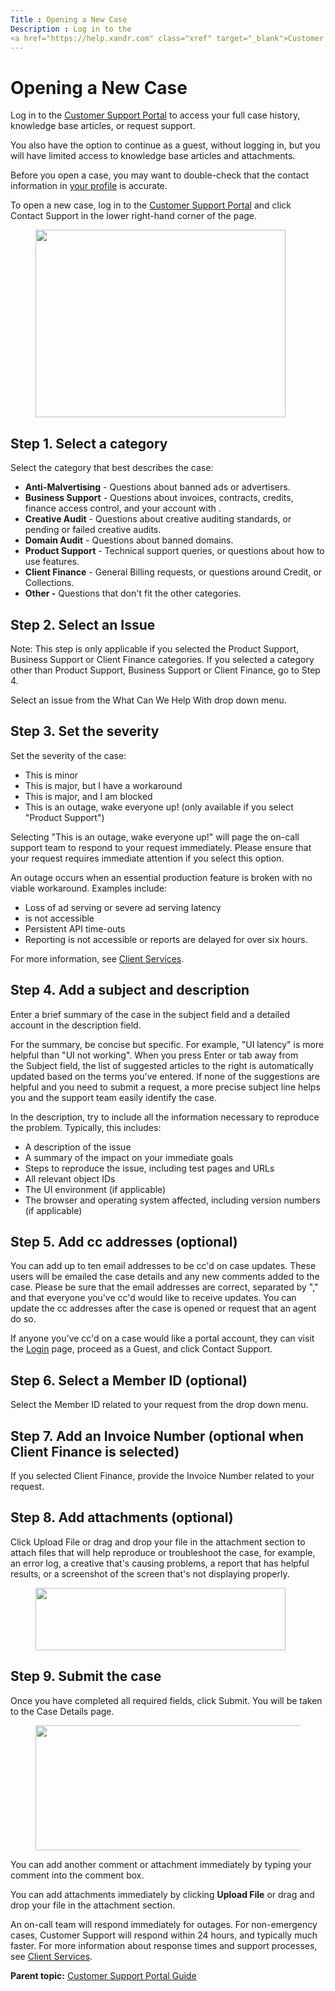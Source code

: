 ```yaml
---
Title : Opening a New Case
Description : Log in to the
<a href="https://help.xandr.com" class="xref" target="_blank">Customer
---
```



# Opening a New Case



Log in to the
<a href="https://help.xandr.com" class="xref" target="_blank">Customer
Support Portal</a> to access your full case history, knowledge base
articles, or request support. 

You also have the option to continue as a guest, without logging in, but
you will have limited access to knowledge base articles and attachments.

Before you open a case, you may want to double-check that the contact
information in <a href="https://wiki.xandr.com/x/-gKRB" class="xref"
target="_blank">your profile</a> is accurate.

To open a new case, log in to the
<a href="https://help.xandr.com" class="xref" target="_blank">Customer
Support Portal</a> and click Contact
Support in the lower right-hand corner of the page. 

<figure class="fig fignone">
<p><img src="../images/xcs/xcs6.png"
id="ID-000002d1__image-2f7b4985-de8b-43a1-b0c4-c54db9a199c4"
class="image" width="400" height="300" /></p>
</figure>



## Step 1. Select a category

Select the category that best describes the case:

- **Anti-Malvertising** - Questions about banned ads or advertisers.
- ****Business Support**** - Questions about invoices, contracts,
  credits, finance access control, and your account with
  . 
- **Creative Audit** - Questions about  creative
  auditing standards, or pending or failed creative audits.
- **Domain Audit** - Questions about banned domains.
- **Product Support** - Technical support queries, or questions about
  how to use  features.
- **Client Finance** - General Billing requests, or questions around
  Credit, or Collections. 
- **Other -** Questions that don't fit the other categories.





## Step 2. Select an Issue





Note: This step is only applicable if
you selected the Product Support, Business Support or Client Finance
categories. If you selected a category other than Product Support,
Business Support or Client Finance, go to Step 4.





Select an issue from the What Can We Help With drop down menu.





## Step 3. Set the severity

Set the severity of the case:

- This is minor
- This is major, but I have a workaround
- This is major, and I am blocked
- This is an outage, wake everyone up! (only available if you select
  "Product Support")

Selecting "This is an outage, wake everyone up!" will page the on-call
support team to respond to your request immediately. Please ensure that
your request requires immediate attention if you select this option.



An outage occurs when an essential production feature is broken with no
viable workaround. Examples include:

- Loss of ad serving or severe ad serving latency
-  is not accessible
- Persistent API time-outs
- Reporting is not accessible or reports are delayed for over six hours.



For more information,
see <a href="xcs-xandr-client-services.html" class="xref">Client
Services</a>.





## Step 4. Add a subject and description

Enter a brief summary of the case in the subject field and a detailed
account in the description field.

For the summary, be concise but specific. For example, "UI latency" is
more helpful than "UI not working". When you press Enter or tab away
from the Subject field, the list of suggested articles to the right is
automatically updated based on the terms you've entered. If none of the
suggestions are helpful and you need to submit a request, a more precise
subject line helps you and the support team easily identify the case.



In the description, try to include all the information necessary to
reproduce the problem. Typically, this includes:

- A description of the issue
- A summary of the impact on your immediate goals
- Steps to reproduce the issue, including test pages and URLs
- All relevant object IDs
- The UI environment (if applicable)
- The browser and operating system affected, including version numbers
  (if applicable)







## Step 5. Add cc addresses (optional)

You can add up to ten email addresses to be cc'd on case updates. These
users will be emailed the case details and any new comments added to the
case. Please be sure that the email addresses are correct, separated by
"," and that everyone you've cc'd would like to receive updates. You can
update the cc addresses after the case is opened or request that an
agent do so.

If anyone you've cc'd on a case would like a portal account, they can
visit
the <a href="https://help.xandr.com" class="xref" target="_blank">Login</a> page,
proceed as a Guest, and click Contact
Support.





## Step 6. Select a Member ID (optional)

Select the Member ID related to your request from the drop down menu.





## Step 7. Add an Invoice Number (optional when Client Finance is selected)

If you selected Client Finance, provide the Invoice Number related to
your request.





## Step 8. Add attachments (optional)

Click Upload File or drag and drop
your file in the attachment section to attach files that will help
reproduce or troubleshoot the case, for example, an error log, a
creative that's causing problems, a report that has helpful results, or
a screenshot of the screen that's not displaying properly.

<figure class="fig fignone">
<p><img src="../images/xcs/xcs7.png" class="image" width="400"
height="100" /></p>
</figure>





## Step 9. Submit the case

Once you have completed all required fields, click
Submit. You will be taken to the Case
Details page.

<figure class="fig fignone">
<p><img src="../images/xcs/xcs8.png" class="image" width="500"
height="200" /></p>
</figure>

You can add another comment or attachment immediately by typing your
comment into the comment box.

You can add attachments immediately by clicking **Upload File** or drag
and drop your file in the attachment section.

An on-call team will respond immediately for outages. For non-emergency
cases, Customer Support will respond within 24 hours, and typically much
faster. For more information about response times and support processes,
see <a href="xcs-xandr-client-services.html" class="xref">Client
Services</a>.





<div class="familylinks">

<div class="parentlink">

**Parent topic:**
<a href="../topics/xcs-customer-support-portal-guide.html"
class="link">Customer Support Portal Guide</a>






